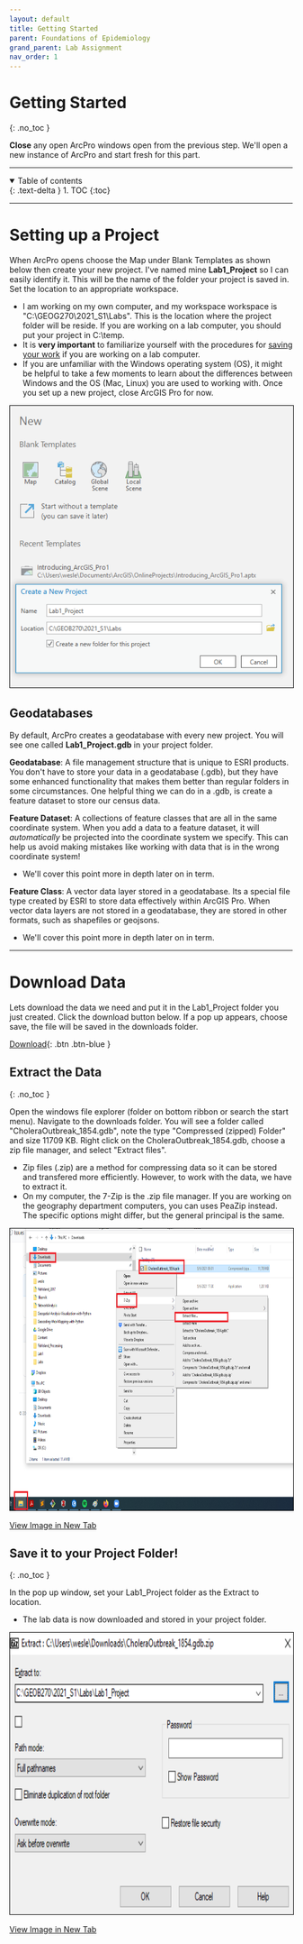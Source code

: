 ```yaml
---
layout: default
title: Getting Started
parent: Foundations of Epidemiology
grand_parent: Lab Assignment
nav_order: 1
---
```



# Getting Started
{: .no_toc }

**Close** any open ArcPro windows open from the previous step.  We'll open a new instance of ArcPro and start fresh for this part.  

---
 

<details open markdown="block">
  <summary>
    Table of contents
  </summary>
  {: .text-delta }
1. TOC
{:toc}
</details>

---


# Setting up a Project

When ArcPro opens choose the Map under Blank Templates as shown below then create your new project.  I've named mine **Lab1_Project** so I can easily identify it.  This will be the name of the folder your project is saved in.  Set the location to an appropriate workspace.

* I am working on my own computer, and my workspace workspace is "C:\GEOG270\2021_S1\Labs".  This is the location where the project folder will be reside.  If you are working on a lab computer, you should put your project in C:\temp.
* It is **very important** to familiarize yourself with the procedures for [saving your work](https://geos270.github.io/Syllabus/docs/Lab_Tips.html#using-geography-lab-computers) if you are working on a lab computer.
* If you are unfamiliar with the Windows operating system (OS), it might be helpful to take a few moments to learn about the differences between Windows and the OS (Mac, Linux) you are used to working with.  Once you set up a new project, close ArcGIS Pro for now.  


<img src="content/images/New_Project.png" height="500" style = "border:1px solid black">



## Geodatabases

By default, ArcPro creates a geodatabase with every new project.  You will see one called **Lab1_Project.gdb** in your project folder.

**Geodatabase**: A file management structure that is unique to ESRI products. You don't have to store your data in a geodatabase (.gdb), but they have some enhanced functionality that makes them better than regular folders in some circumstances.  One helpful thing we can do in a .gdb, is create a feature dataset to store our census data.

**Feature Dataset**: A collections of feature classes that are all in the same coordinate system.  When you add a data to a feature dataset, it will *automatically* be projected into the coordinate system we specify.  This can help us avoid making mistakes like working with data that is in the wrong coordinate system!  
* We'll cover this point more in depth later on in term.

**Feature Class**: A vector data layer stored in a geodatabase.  Its a special file type created by ESRI to store data effectively within ArcGIS Pro.  When vector data layers are not stored in a geodatabase, they are stored in other formats, such as shapefiles or geojsons.  
* We'll cover this point more in depth later on in term.


---

# Download Data
Lets download the data we need and put it in the Lab1_Project folder you just created.  Click the download button below.  If a pop up appears, choose save, the file will be saved in the downloads folder.

[Download](https://github.com/GEOS270/Module1/raw/main/data/CholeraOutbreak_1854.gdb.zip){: .btn .btn-blue }


## Extract the Data
{: .no_toc }

Open the windows file explorer (folder on bottom ribbon or search the start menu).  Navigate to the downloads folder.  You will see a folder called "CholeraOutbreak_1854.gdb", note the type "Compressed (zipped) Folder" and size 11709 KB.  Right click on the CholeraOutbreak_1854.gdb, choose a zip file manager, and select "Extract files".
* Zip files (.zip) are a method for compressing data so it can be stored and transfered more efficiently.  However, to work with the data, we have to extract it.
* On my computer, the 7-Zip is the .zip file manager.  If you are working on the geography department computers, you can uses PeaZip instead.  The specific options might differ, but the general principal is the same.


<img src="content/images/Extract.png" height="500" style = "border:1px solid black">

<!-- <div style="overflow: hidden;
  padding-top: 56.25%;
  position: relative">
  <iframe src="content/images/Extract.png" title="Processes" scrolling="no" frameborder="0"
    style="border: 0;
   height: 100%;
   left: 0;
   position: absolute;
   top: 0;
   width: 100%;">
   <p>Your browser does not support iframes.</p>
 </iframe>
</div> -->

<a href="content/images/Extract.png" target="_blank">View Image in New Tab</a>

## Save it to your Project Folder!
{: .no_toc }

In the pop up window, set your Lab1_Project folder as the Extract to location.
* The lab data is now downloaded and stored in your project folder.


<img src="content/images/Unzip.png" height="500" style = "border:1px solid black">

<!-- 
<div style="overflow: hidden;
  padding-top: 56.25%;
  position: relative">
  <iframe src="content/images/Unzip.png" title="Processes" scrolling="no" frameborder="0"
    style="border: 0;
   height: 100%;
   left: 0;
   position: absolute;
   top: 0;
   width: 100%;">
   <p>Your browser does not support iframes.</p>
 </iframe>
</div> -->

<a href="content/images/Unzip.png" target="_blank">View Image in New Tab</a>

